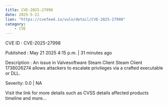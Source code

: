 ```yaml
---
title: CVE-2025-27998
date: 2025-5-21
lien: "https://cvefeed.io/vuln/detail/CVE-2025-27998"
category:
    - CVE
---
```


CVE ID : CVE-2025-27998

Published :  May 21
2025
4:15 p.m. | 31 minutes ago

Description : An issue in Valvesoftware Steam Client Steam Client 1738026274 allows attackers to escalate privileges via a crafted executable or DLL.

Severity: 0.0 | NA

Visit the link for more details
such as CVSS details
affected products
timeline
and more...
